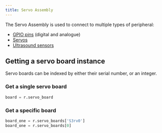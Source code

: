 ```yaml
---
title: Servo Assembly
---
```


The Servo Assembly is used to connect to multiple types of peripheral:

- [GPIO pins](gpio) (digital and analogue)
- [Servos](servos)
- [Ultrasound sensors](ultrasound)

## Getting a servo board instance

Servo boards can be indexed by either their serial number, or an integer.

### Get a single servo board
```python
board = r.servo_board
```

### Get a specific board
```python
board_one = r.servo_boards['S3rv0']
board_one = r.servo_boards[0]
```
